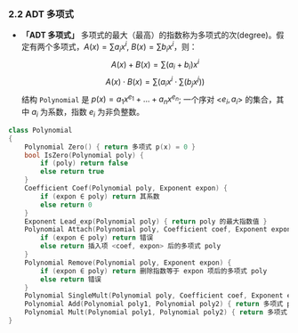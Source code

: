 ### 2.2 ADT 多项式

- **「ADT 多项式」** 多项式的最大（最高）的指数称为多项式的次(degree)。假定有两个多项式，$A(x) = \sum a_ix^i$, $B(x) = \sum b_ix^i$，则：
  $$A(x) + B(x) = \sum (a_i + b_i)x^i$$ $$A(x) \cdot B(x) = \sum (a_ix^i \cdot \sum (b_jx^j))$$
  结构 `Polynomial` 是 $p(x) = a_1x^{e_1} + ... + a_nx^{e_n}$; 一个序对 <$e_i, a_i$> 的集合，其中 $a_i$ 为系数，指数 $e_i$ 为非负整数。

```c++
class Polynomial
{
    Polynomial Zero() { return 多项式 p(x) = 0 }
    bool IsZero(Polynomial poly) {
        if (poly) return false
        else return true
    }
    Coefficient Coef(Polynomial poly, Exponent expon) {
        if (expon ∈ poly) return 其系数
        else return 0
    }
    Exponent Lead_exp(Polynomial poly) { return poly 的最大指数值 }
    Polynomial Attach(Polynomial poly, Coefficient coef, Exponent expon) {
        if (expon ∈ poly) return 错误
        else return 插入项 <coef, expon> 后的多项式 poly
    }
    Polynomial Remove(Polynomial poly, Exponent expon) {
        if (expon ∈ poly) return 删除指数等于 expon 项后的多项式 poly
        else return 错误
    }
    Polynomial SingleMult(Polynomial poly, Coefficient coef, Exponent expon) { return 多项式 poly · coef · x^expon}
    Polynomial Add(Polynomial poly1, Polynomial poly2) { return 多项式 poly1 + poly2 }
    Polynomial Mult(Polynomial poly1, Polynomial poly2) { return 多项式 poly1 · poly2 }
}
```